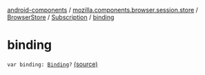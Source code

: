 [android-components](../../../index.md) / [mozilla.components.browser.session.store](../../index.md) / [BrowserStore](../index.md) / [Subscription](index.md) / [binding](./binding.md)

# binding

`var binding: `[`Binding`](-binding/index.md)`?` [(source)](https://github.com/mozilla-mobile/android-components/blob/master/components/browser/state/src/main/java/mozilla/components/browser/session/store/BrowserStore.kt#L97)